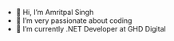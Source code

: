 - 👋 Hi, I’m Amritpal Singh
- 👀 I’m very passionate about coding
- 🌱 I’m currently .NET Developer at GHD Digital
